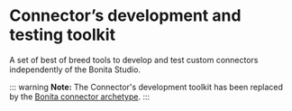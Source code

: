 # Connector’s development and testing toolkit

A set of best of breed tools to develop and test custom connectors independently of the Bonita Studio. 

::: warning
**Note:** The Connector's development toolkit has been replaced by the [Bonita connector 
archetype](connector-archetype.md). 
:::
